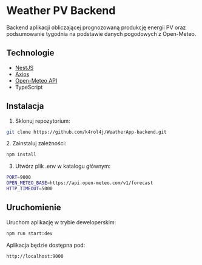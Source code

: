 # Weather PV Backend

Backend aplikacji obliczającej prognozowaną produkcję energii PV oraz podsumowanie tygodnia na podstawie danych pogodowych z Open-Meteo.

## Technologie

- [NestJS](https://nestjs.com/)
- [Axios](https://axios-http.com/)
- [Open-Meteo API](https://open-meteo.com/)
- TypeScript

## Instalacja

1. Sklonuj repozytorium:
```bash
git clone https://github.com/k4rol4j/WeatherApp-backend.git
```
2️. Zainstaluj zależności:
```bash
npm install
```
3. Utwórz plik .env w katalogu głównym:
```bash
PORT=9000
OPEN_METEO_BASE=https://api.open-meteo.com/v1/forecast
HTTP_TIMEOUT=5000
```
## Uruchomienie
Uruchom aplikację w trybie deweloperskim:
```bash
npm run start:dev
```

Aplikacja będzie dostępna pod:

```bash
http://localhost:9000
```

